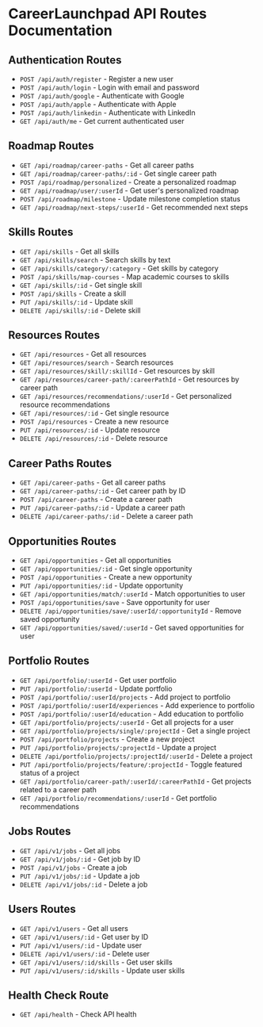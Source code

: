 # CareerLaunchpad API Routes Documentation

## Authentication Routes
- `POST /api/auth/register` - Register a new user
- `POST /api/auth/login` - Login with email and password
- `POST /api/auth/google` - Authenticate with Google
- `POST /api/auth/apple` - Authenticate with Apple
- `POST /api/auth/linkedin` - Authenticate with LinkedIn
- `GET /api/auth/me` - Get current authenticated user

## Roadmap Routes
- `GET /api/roadmap/career-paths` - Get all career paths
- `GET /api/roadmap/career-paths/:id` - Get single career path
- `POST /api/roadmap/personalized` - Create a personalized roadmap
- `GET /api/roadmap/user/:userId` - Get user's personalized roadmap
- `POST /api/roadmap/milestone` - Update milestone completion status
- `GET /api/roadmap/next-steps/:userId` - Get recommended next steps

## Skills Routes
- `GET /api/skills` - Get all skills
- `GET /api/skills/search` - Search skills by text
- `GET /api/skills/category/:category` - Get skills by category
- `POST /api/skills/map-courses` - Map academic courses to skills
- `GET /api/skills/:id` - Get single skill
- `POST /api/skills` - Create a skill
- `PUT /api/skills/:id` - Update skill
- `DELETE /api/skills/:id` - Delete skill

## Resources Routes
- `GET /api/resources` - Get all resources
- `GET /api/resources/search` - Search resources
- `GET /api/resources/skill/:skillId` - Get resources by skill
- `GET /api/resources/career-path/:careerPathId` - Get resources by career path
- `GET /api/resources/recommendations/:userId` - Get personalized resource recommendations
- `GET /api/resources/:id` - Get single resource
- `POST /api/resources` - Create a new resource
- `PUT /api/resources/:id` - Update resource
- `DELETE /api/resources/:id` - Delete resource

## Career Paths Routes
- `GET /api/career-paths` - Get all career paths
- `GET /api/career-paths/:id` - Get career path by ID
- `POST /api/career-paths` - Create a career path
- `PUT /api/career-paths/:id` - Update a career path
- `DELETE /api/career-paths/:id` - Delete a career path

## Opportunities Routes
- `GET /api/opportunities` - Get all opportunities
- `GET /api/opportunities/:id` - Get single opportunity
- `POST /api/opportunities` - Create a new opportunity
- `PUT /api/opportunities/:id` - Update opportunity
- `GET /api/opportunities/match/:userId` - Match opportunities to user
- `POST /api/opportunities/save` - Save opportunity for user
- `DELETE /api/opportunities/save/:userId/:opportunityId` - Remove saved opportunity
- `GET /api/opportunities/saved/:userId` - Get saved opportunities for user

## Portfolio Routes
- `GET /api/portfolio/:userId` - Get user portfolio
- `PUT /api/portfolio/:userId` - Update portfolio
- `POST /api/portfolio/:userId/projects` - Add project to portfolio
- `POST /api/portfolio/:userId/experiences` - Add experience to portfolio
- `POST /api/portfolio/:userId/education` - Add education to portfolio
- `GET /api/portfolio/projects/:userId` - Get all projects for a user
- `GET /api/portfolio/projects/single/:projectId` - Get a single project
- `POST /api/portfolio/projects` - Create a new project
- `PUT /api/portfolio/projects/:projectId` - Update a project
- `DELETE /api/portfolio/projects/:projectId/:userId` - Delete a project
- `PUT /api/portfolio/projects/feature/:projectId` - Toggle featured status of a project
- `GET /api/portfolio/career-path/:userId/:careerPathId` - Get projects related to a career path
- `GET /api/portfolio/recommendations/:userId` - Get portfolio recommendations

## Jobs Routes
- `GET /api/v1/jobs` - Get all jobs
- `GET /api/v1/jobs/:id` - Get job by ID
- `POST /api/v1/jobs` - Create a job
- `PUT /api/v1/jobs/:id` - Update a job
- `DELETE /api/v1/jobs/:id` - Delete a job

## Users Routes
- `GET /api/v1/users` - Get all users
- `GET /api/v1/users/:id` - Get user by ID
- `PUT /api/v1/users/:id` - Update user
- `DELETE /api/v1/users/:id` - Delete user
- `GET /api/v1/users/:id/skills` - Get user skills
- `PUT /api/v1/users/:id/skills` - Update user skills

## Health Check Route
- `GET /api/health` - Check API health 